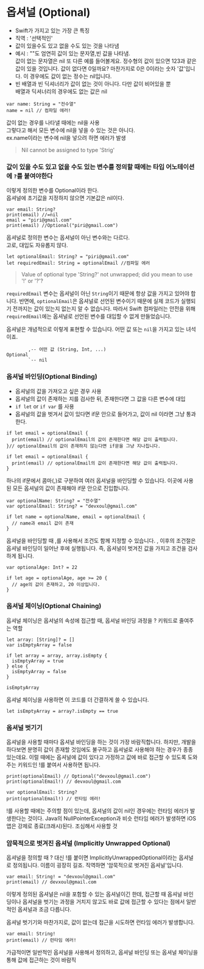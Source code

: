 # 옵셔널 (Optional)

* Swift가 가지고 있는 가장 큰 특징
* 직역 : '선택적인'
* 값이 있을수도 있고 없을 수도 있는 것을 나타냄
* 예시 : ""도 엄연히 값이 있는 문자열,빈 값을 나타냄.<br>
값이 없는 문자열은 nil
또 다른 예를 들어볼게요. 정수형의 값이 있으면 123과 같은 값이 있을 것입니다. 값이 없다면 0일까요? 마찬가지로 0은 0이라는 숫자 '값'입니다. 이 경우에도 값이 없는 정수는 nil입니다.
* 빈 배열과 빈 딕셔너리가 값이 없는 것이 아니다. 다만 값이 비어있을 뿐<br>
배열과 딕셔너리의 경우에도 없는 값은 nil<br>

```
var name: String = "전수열"
name = nil // 컴파일 에러!
```
값이 없는 경우를 나타낼 때에는 nil을 사용<br>
그렇다고 해서 모든 변수에 nil을 넣을 수 있는 것은 아니다.<br>
ex.name이라는 변수에 nil을 넣으려 하면 에러가 발생
>Nil cannot be assigned to type 'Strig'

### 값이 있을 수도 있고 없을 수도 있는 변수를 정의할 때에는 타입 어노테이션에 `?`를 붙여야한다
이렇게 정의한 변수를 Optional이라 한다.<br>
옵셔널에 초기값을 지정하지 않으면 기본값은 nil이다.

```
var email: String?
print(email) //=nil
email = "piri@gmail.com"
print(email) //Optional("piri@gmail.com")
```
옵셔널로 정의한 변수는 옵셔널이 아닌 변수와는 다르다.<br>
고로, 대입도 자유롭지 않다.
```
let optionalEmail: String? = "piri@gmail.com"
let requiredEmail: String = optionalEmail //컴파일 에러
```

>Value of optional type 'String?' not unwrapped; did you mean to use '!' or '?'?


`requiredEmail` 변수는  옵셔널이 아닌 `String`이기 때문에 항상 값을 가지고 있어야 합니다. 반면에, `optionalEmail`은 옵셔널로 선언된 변수이기 때문에 실제 코드가 실행되기 전까지는 값이 있는지 없는지 알 수 없습니다. 따라서 Swift 컴파일러는 안전을 위해 `requiredEmail`에는 옵셔널로 선언된 변수를 대입할 수 없게 만들었습니다.

옵셔널은 개념적으로 이렇게 표현할 수 있습니다. 어떤 값 또는 `nil`을 가지고 있는 녀석이죠.

```
        ,-- 어떤 값 (String, Int, ...)
Optional
        `-- nil
```

### 옵셔널 바인딩(Optional Binding)
* 옵셔널의 값을 가져오고 싶은 경우 사용
* 옵셔널의 값이 존재하는 지를 검사한 뒤, 존재한다면 그 값을 다른 변수에 대입<br>
* `if let` or `if var` 를 사용
* 옵셔널의 값을 벗겨서 값이 있다면 if문 안으로 들어가고, 값이 nil 이라면 그냥 통과한다.
```
if let email = optionalEmail {
  print(email) // optionalEmail의 값이 존재한다면 해당 값이 출력됩니다.
}// optionalEmail의 값이 존재하지 않는다면 if문을 그냥 지나칩니다.

if let email = optionalEmail {
  print(email) // optionalEmail의 값이 존재한다면 해당 값이 출력됩니다.
}
```
하나의 if문에서 콤마(,)로 구분하여 여러 옵셔널을 바인딩할 수 있습니다. 이곳에 사용된 모든 옵셔널의 값이 존재해야 if문 안으로 진입합니다.

```
var optionalName: String? = "전수열"
var optionalEmail: String? = "devxoul@gmail.com"

if let name = optionalName, email = optionalEmail {
  // name과 email 값이 존재
}
```
옵셔널을 바인딩할 때 ,를 사용해서 조건도 함께 지정할 수 있습니다. , 이후의 조건절은 옵셔널 바인딩이 일어난 후에 실행됩니다. 즉, 옵셔널이 벗겨진 값을 가지고 조건을 검사하게 됩니다.
```
var optionalAge: Int? = 22

if let age = optionalAge, age >= 20 {
  // age의 값이 존재하고, 20 이상입니다.
}
```

### 옵셔널 체이닝(Optional Chaining)
옵셔널 체이닝은 옵셔널의 속성에 접근할 때, 옵셔널 바인딩 과정을 ? 키워드로 줄여주는 역할
```
let array: [String]? = []
var isEmptyArray = false

if let array = array, array.isEmpty {
  isEmptyArray = true
} else {
  isEmptyArray = false
}

isEmptyArray
```
옵셔널 체이닝을 사용하면 이 코드를 더 간결하게 쓸 수 있습니다.

```
let isEmptyArray = array?.isEmpty == true
```
### 옵셔널 벗기기
옵셔널을 사용할 때마다 옵셔널 바인딩을 하는 것이 가장 바람직합니다. 하지만, 개발을 하다보면 분명히 값이 존재할 것임에도 불구하고 옵셔널로 사용해야 하는 경우가 종종 있는데요. 이럴 때에는 옵셔널에 값이 있다고 가정하고 값에 바로 접근할 수 있도록 도와주는 키워드인 !를 붙여서 사용하면 됩니다.

```
print(optionalEmail) // Optional("devxoul@gmail.com")
print(optionalEmail!) // devxoul@gmail.com
```


```
var optionalEmail: String?
print(optionalEmail!) // 런타임 에러!
```

!를 사용할 때에는 주의할 점이 있는데, 옵셔널의 값이 nil인 경우에는 런타임 에러가 발생한다는 것이다. Java의 NullPointerException과 비슷
런타임 에러가 발생하면 iOS 앱은 강제로 종료(크래시)된다. 조심해서 사용할 것

### 암묵적으로 벗겨진 옵셔널 (Implicitly Unwrapped Optional)

옵셔널을 정의할 때 ? 대신 !를 붙이면 ImplicitlyUnwrappedOptional이라는 옵셔널로 정의됩니다. 이름이 굉장히 길죠. 직역하면 '암묵적으로 벗겨진 옵셔널'입니다.

```
var email: String! = "devxoul@gmail.com"
print(email) // devxoul@gmail.com
```
이렇게 정의된 옵셔널은 nil을 포함할 수 있는 옵셔널이긴 한데, 접근할 때 옵셔널 바인딩이나 옵셔널을 벗기는 과정을 거치지 않고도 바로 값에 접근할 수 있다는 점에서 일반적인 옵셔널과 조금 다릅니다.

옵셔널 벗기기와 마찬가지로, 값이 없는데 접근을 시도하면 런타임 에러가 발생합니다.


```
var email: String!
print(email) // 런타임 에러!
```

가급적이면 일반적인 옵셔널을 사용해서 정의하고, 옵셔널 바인딩 또는 옵셔널 체이닝을 통해 값에 접근하는 것이 바람직

